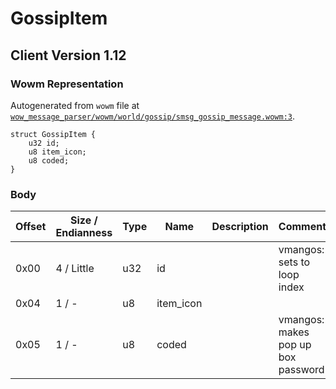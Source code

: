 # GossipItem

## Client Version 1.12

### Wowm Representation

Autogenerated from `wowm` file at [`wow_message_parser/wowm/world/gossip/smsg_gossip_message.wowm:3`](https://github.com/gtker/wow_messages/tree/main/wow_message_parser/wowm/world/gossip/smsg_gossip_message.wowm#L3).
```rust,ignore
struct GossipItem {
    u32 id;
    u8 item_icon;
    u8 coded;
}
```
### Body

| Offset | Size / Endianness | Type | Name | Description | Comment |
| ------ | ----------------- | ---- | ---- | ----------- | ------- |
| 0x00 | 4 / Little | u32 | id |  | vmangos: sets to loop index |
| 0x04 | 1 / - | u8 | item_icon |  |  |
| 0x05 | 1 / - | u8 | coded |  | vmangos: makes pop up box password |


